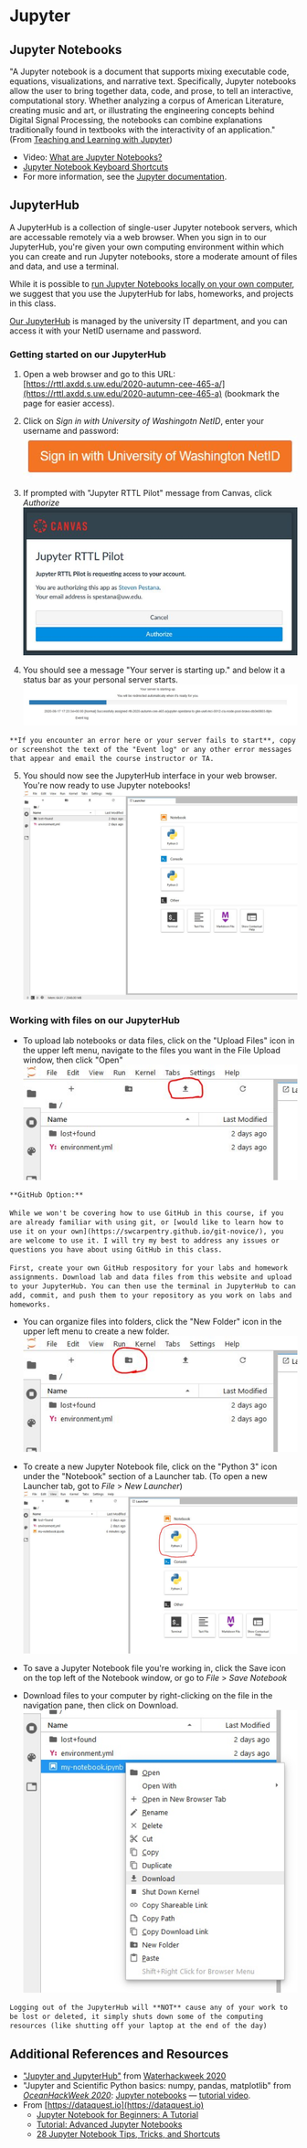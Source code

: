 # Jupyter

## Jupyter Notebooks
 
"A Jupyter notebook is a document that supports mixing executable code, equations, visualizations, and narrative text. Specifically, Jupyter notebooks allow the user to bring together data, code, and prose, to tell an interactive, computational story. Whether analyzing a corpus of American Literature, creating music and art, or illustrating the engineering concepts behind Digital Signal Processing, the notebooks can combine explanations traditionally found in textbooks with the interactivity of an application." (From [Teaching and Learning with Jupyter](https://jupyter4edu.github.io/jupyter-edu-book/why-we-use-jupyter-notebooks.html#but-first-what-is-jupyter-notebook))

* Video: [What are Jupyter Notebooks?](https://www.youtube.com/watch?v=eJDxcR1V7Qg)
* [Jupyter Notebook Keyboard Shortcuts](https://cheatography.com/weidadeyue/cheat-sheets/jupyter-notebook/pdf_bw/)
* For more information, see the [Jupyter documentation](https://jupyter.readthedocs.io/en/latest/).

## JupyterHub

A JupyterHub is a collection of single-user Jupyter notebook servers, which are accessable remotely via a web browser. When you sign in to our JupyterHub, you're given your own computing environment within which you can create and run Jupyter notebooks, store a moderate amount of files and data, and use a terminal.

While it is possible to [run Jupyter Notebooks locally on your own computer](#), we suggest that you use the JupyterHub for labs, homeworks, and projects in this class.

[Our JupyterHub](https://rttl.axdd.s.uw.edu/2020-autumn-cee-465-a) is managed by the university IT department, and you can access it with your NetID username and password.

### Getting started on our JupyterHub

1. Open a web browser and go to this URL: [https://rttl.axdd.s.uw.edu/2020-autumn-cee-465-a/](https://rttl.axdd.s.uw.edu/2020-autumn-cee-465-a) (bookmark the page for easier access).

2. Click on *Sign in with University of Washingotn NetID*, enter your username and password:
![jupyter startup 1](images/jupyter-help/jupyter1.JPG)

3. If prompted with "Jupyter RTTL Pilot" message from Canvas, click *Authorize*
![jupyter startup 2](images/jupyter-help/jupyter2.JPG)

4. You should see a message "Your server is starting up." and below it a status bar as your personal server starts. 
![jupyter startup 3](images/jupyter-help/jupyter3.JPG)

```note
**If you encounter an error here or your server fails to start**, copy or screenshot the text of the "Event log" or any other error messages that appear and email the course instructor or TA.
```

5. You should now see the JupyterHub interface in your web browser. You're now ready to use Jupyter notebooks!
![jupyter startup 4](images/jupyter-help/jupyter4.JPG)

### Working with files on our JupyterHub

* To upload lab notebooks or data files, click on the "Upload Files" icon in the upper left menu, navigate to the files you want in the File Upload window, then click "Open"
![jupyter startup 5](images/jupyter-help/jupyter5.JPG)

```note
**GitHub Option:**

While we won't be covering how to use GitHub in this course, if you are already familiar with using git, or [would like to learn how to use it on your own](https://swcarpentry.github.io/git-novice/), you are welcome to use it. I will try my best to address any issues or questions you have about using GitHub in this class.

First, create your own GitHub respository for your labs and homework assignments. Download lab and data files from this website and upload to your JupyterHub. You can then use the terminal in JupyterHub to can add, commit, and push them to your repository as you work on labs and homeworks.

```

* You can organize files into folders, click the "New Folder" icon in the upper left menu to create a new folder.
![jupyter startup 6](images/jupyter-help/jupyter6.JPG)

* To create a new Jupyter Notebook file, click on the "Python 3" icon under the "Notebook" section of a Launcher tab. (To open a new Launcher tab, got to *File* > *New Launcher*)
 ![jupyter startup 8](images/jupyter-help/jupyter8.JPG)
 
* To save a Jupyter Notebook file you're working in, click the Save icon on the top left of the Notebook window, or go to *File* > *Save Notebook*

* Download files to your computer by right-clicking on the file in the navigation pane, then click on Download.
![jupyter startup 7](images/jupyter-help/jupyter7.JPG)


```note
Logging out of the JupyterHub will **NOT** cause any of your work to be lost or deleted, it simply shuts down some of the computing resources (like shutting off your laptop at the end of the day)
```


## Additional References and Resources
- ["Jupyter and JupyterHub"](https://waterhackweek.github.io/learning-resources/prep/jupyterhub/) from [Waterhackweek 2020](https://waterhackweek.github.io/)
- "Jupyter and Scientific Python basics: numpy, pandas, matplotlib" from *[OceanHackWeek 2020](https://oceanhackweek.github.io/)*: [Jupyter notebooks](https://github.com/oceanhackweek/ohw-preweek/tree/master/data-analysis-modules) — [tutorial video](https://youtu.be/CTUAgpvfze0).
- From [https://dataquest.io](https://dataquest.io)
    - [Jupyter Notebook for Beginners: A Tutorial](https://www.dataquest.io/blog/jupyter-notebook-tutorial/)
    - [Tutorial: Advanced Jupyter Notebooks](https://www.dataquest.io/blog/advanced-jupyter-notebooks-tutorial/)
    - [28 Jupyter Notebook Tips, Tricks, and Shortcuts](https://www.dataquest.io/blog/jupyter-notebook-tips-tricks-shortcuts/)
